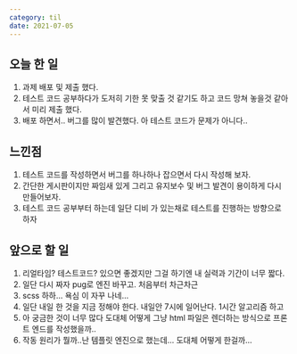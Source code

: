 ```yaml
---
category: til
date: 2021-07-05
---
```


## 오늘 한 일

1. 과제 배포 및 제출 했다.
2. 테스트 코드 공부하다가 도저히 기한 못 맞출 것 같기도 하고 코드 망쳐 놓을것 같아서 미리 제출 했다.
3. 배포 하면서.. 버그를 많이 발견했다. 아 테스트 코드가 문제가 아니다..

## 느낀점

1. 테스트 코드를 작성하면서 버그를 하나하나 잡으면서 다시 작성해 보자.
2. 간단한 게시판이지만 짜임새 있게 그리고 유지보수 및 버그 발견이 용이하게 다시 만들어보자.
3. 테스트 코드 공부부터 하는데 일단 디비 가 있는채로 테스트를 진행하는 방향으로 하자

## 앞으로 할 일

1. 리얼타임? 테스트코드? 있으면 좋겠지만 그걸 하기엔 내 실력과 기간이 너무 짧다.
2. 일단 다시 짜자 pug로 엔진 바꾸고. 처음부터 차근차근
3. scss 하하... 욕심 이 자꾸 나네...
4. 일단 내일 한 것을 지금 정해야 한다. 내일안 7시에 일어난다. 1시간 알고리즘 하고
5. 아 궁금한 것이 너무 많다 도대체 어떻게 그냥 html 파일은 렌더하는 방식으로 프론트 엔드를 작성했을까..
6. 작동 원리가 뭘까..난 템플릿 엔진으로 했는데... 도대체 어떻게 한걸까...
